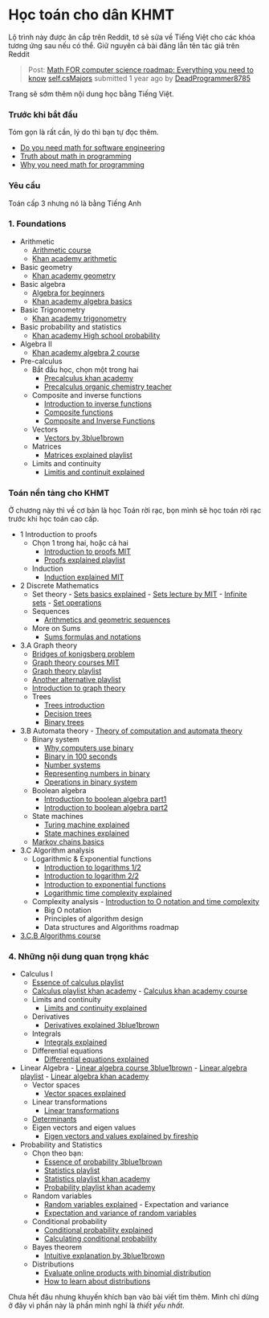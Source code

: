 # Học toán cho dân KHMT

Lộ trình này được ăn cắp trên Reddit, tớ sẽ sửa về Tiếng Việt cho các khóa tương ứng sau nếu có thể. Giữ nguyên cả bài đăng lẫn tên tác giả trên Reddit

> Post: [Math FOR computer science roadmap: Everything you need to know](https://old.reddit.com/r/csMajors/comments/17hiv7b/math_for_computer_science_roadmap_everything_you/) [self.csMajors](https://old.reddit.com/r/csMajors/)
> submitted 1 year ago by [DeadProgrammer8785](https://old.reddit.com/user/DeadProgrammer8785)

Trang sẽ sớm thêm nội dung học bằng Tiếng Việt.

### Trước khi bắt đầu
Tóm gọn là rất cần, lý do thì bạn tự đọc thêm.

- [Do you need math for software engineering](https://www.youtube.com/watch?v=eSM1JATtGEg)
- [Truth about math in programming](https://www.youtube.com/watch?v=HQHTG2fj8QQ)
- [Why you need math for programming](https://www.youtube.com/watch?v=sW9npZVpiMI)


### Yêu cầu

Toán cấp 3 nhưng nó là bằng Tiếng Anh

### 1. Foundations

- Arithmetic
    - [Arithmetic course](https://www.youtube.com/watch?v=-2kZNL0uTXY)
    - [Khan academy arithmetic](https://www.khanacademy.org/math/arithmetic)
- Basic geometry
    - [Khan academy geometry](https://www.khanacademy.org/math/basic-geo)
- Basic algebra
    - [Algebra for beginners](https://www.youtube.com/watch?v=MHeirBPOI6w)
    - [Khan academy algebra basics](https://www.khanacademy.org/math/algebra-basics)
- Basic Trigonometry
    - [Khan academy trigonometry](https://www.khanacademy.org/math/trigonometry)
- Basic probability and statistics
    - [Khan academy High school probability](https://www.khanacademy.org/math/probability)
- Algebra II
    - [Khan academy algebra 2 course](https://www.khanacademy.org/math/algebra2)
- Pre-calculus 
    - Bắt đầu học, chọn một trong hai
        - [Precalculus khan academy](https://www.khanacademy.org/math/precalculus) 
        - [Precalculus organic chemistry teacher](https://www.youtube.com/playlist?list=PL0o_zxa4K1BU5sTWZ2YxFhpXwsnMfMke7)
    - Composite and inverse functions
        - [Introduction to inverse functions](https://www.youtube.com/watch?v=TN4ybFiuV3k)
        - [Composite functions](https://www.youtube.com/watch?v=ZFPkQkURSxk)
        - [Composite and Inverse Functions](https://www.youtube.com/watch?v=GEgFmxxOJno)
    - Vectors
        - [Vectors by 3blue1brown](https://www.youtube.com/watch?v=fNk_zzaMoSs)
    - Matrices
        - [Matrices explained playlist](https://www.youtube.com/watch?v=0oGJTQCy4cQ&list=PLi5giWKc4eO1G8oX3ft8ZuLQr4Y4idgng)
    - Limits and continuity
        - [Limitis and continuit explained](https://www.youtube.com/watch?v=9brk313DjV8)

### Toán nền tảng cho KHMT
Ở chương này thì về cơ bản là học Toán rời rạc, bọn mình sẽ học toán rời rạc trước khi học toán cao cấp.

- 1 Introduction to proofs
    - Chọn 1 trong hai, hoặc cả hai
        - [Introduction to proofs MIT](https://www.youtube.com/watch?v=L3LMbpZIKhQ&list=PLKUeOXz8J87QwqrZmYONUeW56iyzLcP8D)
        - [Proofs explained playlist](https://www.youtube.com/watch?v=IdTaA6iz3Mo&list=PL5KkMZvBpo5CnkA4bi7l6W62VPoYRbOEk)
    - Induction
        - [Induction explained MIT](https://www.youtube.com/watch?v=z8HKWUWS-lA&t=1s)
- 2 Discrete Mathematics
    - Set theory - [Sets basics explained](https://www.youtube.com/watch?v=5ZhNmKb-dqk) - [Sets lecture by MIT](https://www.youtube.com/watch?v=LY7YmuDbuW0) - [Infinite sets](https://www.youtube.com/watch?v=t1qt2dNJkhc) - [Set operations](https://www.youtube.com/watch?v=n1o31qhSw2s&list=PLo9aEQoCyz43DFSe1YIpoLMexuufQR9CK&index=2)
    - Sequences
        - [Arithmetics and geometric sequences](https://www.youtube.com/watch?v=XZJdyPkCxuE)
    - More on Sums
        - [Sums formulas and notations](https://www.youtube.com/watch?v=XJkIaw2e1Pw)
- 3.A Graph theory
    - [Bridges of konigsberg problem](https://www.youtube.com/watch?v=nZwSo4vfw6c)
    - [Graph theory courses MIT](https://www.youtube.com/watch?v=h9wxtqoa1jY&list=PL6MpDZWD2gTF3mz26HSufmsIO-COKKb5j)
    - [Graph theory playlist](https://www.youtube.com/watch?v=DgXR2OWQnLc&list=PLDV1Zeh2NRsDGO4--qE8yH72HFL1Km93P)
    - [Another alternative playlist](https://www.youtube.com/playlist?list=PLOROtRhtegr6eSjw4_iRCjgQSYS8fpJM3)
    - [Introduction to graph theory](https://www.youtube.com/watch?v=LFKZLXVO-Dg)
    - Trees
        - [Trees introduction](https://www.youtube.com/watch?v=K-JdHRwIbig&list=PLOROtRhtegr6eSjw4_iRCjgQSYS8fpJM3&index=15)
        - [Decision trees](https://www.youtube.com/watch?v=ZVR2Way4nwQ)
        - [Binary trees](https://www.youtube.com/watch?v=GzJoqJO1zdI)
- 3.B Automata theory - [Theory of computation and automata theory](https://www.youtube.com/watch?v=58N2N7zJGrQ&list=PLBlnK6fEyqRgp46KUv4ZY69yXmpwKOIev&index=1)
    - Binary system
        - [Why computers use binary](https://www.youtube.com/watch?v=Xpk67YzOn5w)
        - [Binary in 100 seconds](https://www.youtube.com/watch?v=zDNaUi2cjv4)
        - [Number systems](https://www.youtube.com/watch?v=FFDMzbrEXaE)
        - [Representing numbers in binary](https://www.youtube.com/watch?v=1GSjbWt0c9M)
        - [Operations in binary system](https://www.youtube.com/watch?v=C5EkxfNEMjE)
    - Boolean algebra
        - [Introduction to boolean algebra part1](https://www.youtube.com/watch?v=WW-NPtIzHwk)
        - [Introduction to boolean algebra part2](https://www.youtube.com/watch?v=OjWmVCG8PLA)
    - State machines
        - [Turing machine explained](https://www.youtube.com/watch?v=dNRDvLACg5Q)
        - [State machines explained](https://www.youtube.com/watch?v=Qa6csfkK7_I)
    - [Markov chains basics](https://www.youtube.com/watch?v=i3AkTO9HLXo)
- 3.C Algorithm analysis
    - Logarithmic & Exponential functions
        - [Introduction to logarithms 1/2](https://www.youtube.com/watch?v=ntBWrcbAhaY)
        - [Introduction to logarithm 2/2](https://www.youtube.com/watch?v=MEAwyRUsX2o)
        - [Introduction to exponential functions](https://www.youtube.com/watch?v=6WMZ7J0wwMI)
        - [Logarithmic time complexity explained](https://www.youtube.com/watch?v=M4ubFru2O80)
    - Complexity analysis - [Introduction to O notation and time complexity](https://www.youtube.com/watch?v=D6xkbGLQesk)
        - Big O notation
        - Principles of algorithm design
        - Data structures and Algorithms roadmap
- [3.C.B Algorithms course](https://www.youtube.com/playlist?list=PLUl4u3cNGP6317WaSNfmCvGym2ucw3oGp)

### 4. Những nội dung quan trọng khác


- Calculus I 
    - [Essence of calculus playlist](https://www.youtube.com/watch?v=WUvTyaaNkzM&list=PL0-GT3co4r2wlh6UHTUeQsrf3mlS2lk6x) 
    - [Calculus playlist khan academy](https://www.youtube.com/watch?v=EKvHQc3QEow&list=PL19E79A0638C8D449) - [Calculus khan academy course](https://www.khanacademy.org/math/calculus-1)
    - Limits and continuity
        - [Limits and continuity explained](https://www.youtube.com/watch?v=riXcZT2ICjA)
    - Derivatives
        - [Derivatives explained 3blue1brown](https://www.youtube.com/watch?v=S0_qX4VJhMQ)
    - Integrals
        - [Integrals explained](https://www.youtube.com/watch?v=rfG8ce4nNh0&list=PL0-GT3co4r2wlh6UHTUeQsrf3mlS2lk6x&index=8)
    - Differential equations
        - [Differential equations explained](https://www.youtube.com/watch?v=p_di4Zn4wz4)
- Linear Algebra - [Linear algebra course 3blue1brown](https://www.youtube.com/watch?v=kjBOesZCoqc&list=PL0-GT3co4r2y2YErbmuJw2L5tW4Ew2O5B) - [Linear algebra playlist](https://www.youtube.com/watch?v=xyAuNHPsq-g&list=PLFD0EB975BA0CC1E0) - [Linear algebra khan academy](https://www.khanacademy.org/math/linear-algebra/vectors-and-spaces)
    - Vector spaces
        - [Vector spaces explained](https://www.youtube.com/watch?v=EP2ghkO0lSk)
    - Linear transformations
        - [Linear transformations](https://www.youtube.com/watch?v=kYB8IZa5AuE&list=PL0-GT3co4r2y2YErbmuJw2L5tW4Ew2O5B&index=5)
    - [Determinants](https://www.youtube.com/watch?v=Ip3X9LOh2dk&list=PL0-GT3co4r2y2YErbmuJw2L5tW4Ew2O5B&index=7)
    - Eigen vectors and eigen values
        - [Eigen vectors and values explained by fireship](https://www.youtube.com/watch?v=PFDu9oVAE-g)
- Probability and Statistics 
    - Chọn theo bạn:
        - [Essence of probability 3blue1brown](https://www.youtube.com/watch?v=HZGCoVF3YvM&list=PLiAulSm0XXgvCGe63mrAkda9UQ9478YQv) 
        - [Statistics playlist](https://www.youtube.com/watch?v=sxQaBpKfDRk&list=PL8dPuuaLjXtNM_Y-bUAhblSAdWRnmBUcr&index=2) 
        - [Statistics playlist khan academy](https://www.youtube.com/watch?v=uhxtUt_-GyM&list=PL1328115D3D8A2566) 
        - [Probability playlist khan academy](https://www.youtube.com/watch?v=uzkc-qNVoOk&list=PLC58778F28211FA19)
    - Random variables
        - [Random variables explained](https://www.youtube.com/watch?v=3v9w79NhsfI&list=PLU5aQXLWR3_xDN0M2ZeZ_zHIia0e42_3O) - Expectation and variance
        - [Expectation and variance of random variables](https://www.youtube.com/watch?v=OvTEhNL96v0)
    - Conditional probability
        - [Conditional probability explained](https://www.youtube.com/watch?v=_IgyaD7vOOA)
        - [Calculating conditional probability](https://www.youtube.com/watch?v=6xPkG2pA-TU)
    - Bayes theorem
        - [Intuitive explanation by 3blue1brown](https://www.youtube.com/watch?v=HZGCoVF3YvM&list=PLiAulSm0XXgvCGe63mrAkda9UQ9478YQv)
    - Distributions
        - [Evaluate online products with binomial distribution](https://www.youtube.com/watch?v=8idr1WZ1A7Q&list=PLiAulSm0XXgvCGe63mrAkda9UQ9478YQv&index=4)
        - [How to learn about distributions](https://www.youtube.com/watch?v=mBCiKUzwdMs)

Chưa hết đâu nhưng khuyến khích bạn vào bài viết tìm thêm. Mình chỉ dừng ở đây vì phần này là phần mình nghĩ là _thiết yếu nhất_.
